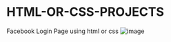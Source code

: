 # HTML-OR-CSS-PROJECTS

Facebook Login Page using html or css
![image](https://user-images.githubusercontent.com/98269753/190964988-5b641a60-fb1f-4bb2-965c-826a40f81626.png)
